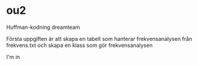 # ou2
Huffman-kodning dreamteam

Första uppgiften är att skapa en tabell som hanterar frekvensanalysen från frekvens.txt
och skapa en klass som gör frekvensanalysen

I'm in
